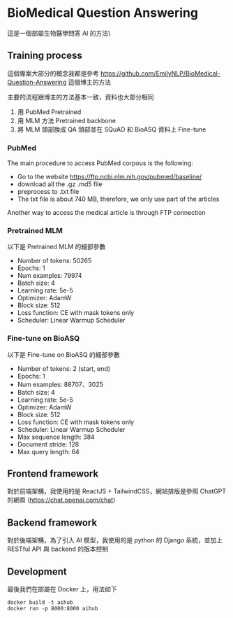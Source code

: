# BioMedical Question Answering

這是一個部屬生物醫學問答 AI 的方法\

## Training process

這個專案大部分的概念我都是參考 https://github.com/EmilyNLP/BioMedical-Question-Answering 這個博主的方法

主要的流程跟博主的方法基本一致，資料也大部分相同

1. 用 PubMed Pretrained 
2. 用 MLM 方法 Pretrained backbone
3. 將 MLM 頭部換成 QA 頭部並在 SQuAD 和 BioASQ 資料上 Fine-tune

### PubMed

The main procedure to access PubMed corpous is the following:
- Go to the website https://ftp.ncbi.nlm.nih.gov/pubmed/baseline/
- download all the .gz .md5 file
- preprocess to .txt file
- The txt file is about 740 MB, therefore, we only use part of the articles

Another way to access the medical article is through FTP connection

### Pretrained MLM

以下是 Pretrained MLM 的細部參數

- Number of tokens: 50265
- Epochs:  1
- Num examples: 79974
- Batch size: 4
- Learning rate: 5e-5
- Optimizer: AdamW
- Block size: 512
- Loss function: CE with mask tokens only
- Scheduler: Linear Warmup Scheduler

### Fine-tune on BioASQ

以下是 Fine-tune on BioASQ 的細部參數

- Number of tokens: 2 (start, end)
- Epochs:  1
- Num examples: 88707、3025
- Batch size: 4
- Learning rate: 5e-5
- Optimizer: AdamW
- Block size: 512
- Loss function: CE with mask tokens only
- Scheduler: Linear Warmup Scheduler
- Max sequence length: 384
- Document stride: 128
- Max query length: 64

## Frontend framework

對於前端架構，我使用的是 ReactJS + TailwindCSS，網站排版是參照 ChatGPT 的網頁 (https://chat.openai.com/chat)

## Backend framework

對於後端架構，為了引入 AI 模型，我使用的是 python 的 Django 系統，並加上 RESTful API 與 backend 的版本控制

## Development

最後我們在部屬在 Docker 上，用法如下

```
docker build -t aihub
docker run -p 8000:8000 aihub
```